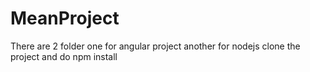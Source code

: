 # MeanProject

There are 2 folder one for angular project another for nodejs
clone the project and do npm install


